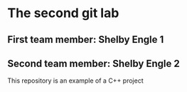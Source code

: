 # The second git lab
## First team member: Shelby Engle 1
## Second team member: Shelby Engle 2
This repository is an example of a C++ project
